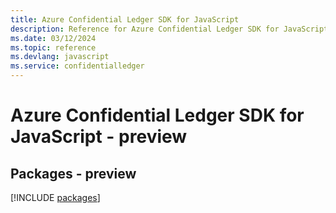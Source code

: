 ```yaml
---
title: Azure Confidential Ledger SDK for JavaScript
description: Reference for Azure Confidential Ledger SDK for JavaScript
ms.date: 03/12/2024
ms.topic: reference
ms.devlang: javascript
ms.service: confidentialledger
---
```

# Azure Confidential Ledger SDK for JavaScript - preview
## Packages - preview
[!INCLUDE [packages](confidential-ledger-index.md)]